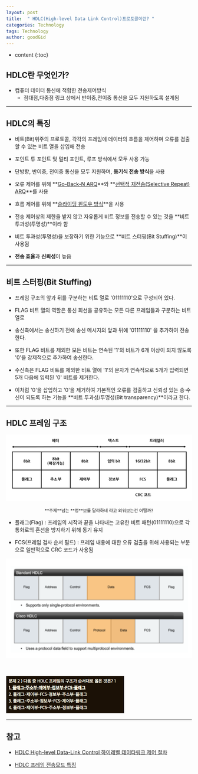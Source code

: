 ```yaml
---
layout: post
title:  " HDLC(High-level Data Link Control)프로토콜이란? "
categories: Technology
tags: Technology
author: goodGid
---
```

* content
{:toc}

## HDLC란 무엇인가?

* 컴퓨터 데이터 통신에 적합한 전송제어방식
     - 점대점,다중점 링크 상에서 반이중,전이중 통신을 모두 지원하도록 설계됨








---

## HDLC의 특징

* 비트(Bit)위주의 프로토콜, 각각의 프레임에 데이터의 흐름을 제어하며 오류를 검출할 수 있는 비트 열을 삽입해 전송

* 포인트 투 포인트 및 멀티 포인트, 루프 방식에서 모두 사용 가능

* 단방향, 반이중, 전이중 통신을 모두 지원하며, **동기식 전송 방식**을 사용

* 오류 제어를 위해 **[Go-Back-N ARQ](https://goodgid.github.io/Error-Flow-Control/#go-back-n-arq-gbn-arq)**와 **[선택적 재전송(Selective Repeat) ARQ](https://goodgid.github.io/Error-Flow-Control/#selective-rejectsr-arq)**를 사용

* 흐름 제어를 위해 **[슬라이딩 윈도우 방식](https://goodgid.github.io/Error-Flow-Control/#%EC%8A%AC%EB%9D%BC%EC%9D%B4%EB%94%A9-%EC%9C%88%EB%8F%84%EC%9A%B0sliding-window)**을 사용

* 전송 제어상의 제한을 받지 않고 자유롭게 비트 정보를 전송할 수 있는 것을 **비트 투과성(투명성)**이라 함

* 비트 투과성(투명성)을 보장하기 위한 기능으로 **비트 스터핑(Bit Stuffing)**이 사용됨

* **전송 효율**과 **신뢰성**이 높음

---

## 비트 스터핑(Bit Stuffing)

* 프레임 구조의 앞과 뒤를 구분하는 비트 열로 '01111110'으로 구성되어 있다. 

* FLAG 비트 열의 역할은 통신 회선을 공유하는 모든 다른 프레임들과 구분하는 비트 열로 

* 송신측에서는 송신하기 전에 송신 메시지의 앞과 뒤에 '01111110' 을 추가하여 전송한다. 

* 또한 FLAG 비트를 제외한 모든 비트는 연속된 '1'의 비트가 6개 이상이 되지 않도록 '0'을 강제적으로 추가하여 송신한다. 

* 수신측은 FLAG 비트를 제외한 비트 열에 '1'의 문자가 연속적으로 5개가 입력되면 5개 다음에 입력된 '0' 비트를 제거한다. 

* 이처럼 '0'을 삽입하고 '0'을 제거하여 기본적인 오류를 검출하고 신뢰성 있는 송·수신이 되도록 하는 기능을 **비트 투과성/투명성(Bit transparency)**이라고 한다.


---

## HDLC 프레임 구조 

![](/assets/img/posts/what_is_hdlc_1.png)

<center><small> **주제**넘는 **정**보를 달라하네 라고 외워보는건 어떨까?  </small></center>

* 플래그(Flag) : 프레임의 시작과 끝을 나타내는 고유한 비트 패턴(01111110)으로 각 통화로의 혼선을 방지하기 위해 동기 유지

* FCS(프레임 검사 순서 필드) : 프레임 내용에 대한 오류 검출을 위해 사용되는 부분으로 일반적으로 CRC 코드가 사용됨

![](/assets/img/posts/what_is_hdlc_2.png)


<br>


![](/assets/img/posts/what_is_hdlc_3.png)



---

## 참고

* [HDLC   High-level Data-Link Control   하이레벨 데이타링크 제어 절차](http://www.ktword.co.kr/abbr_view.php/abbr_view.php?m_temp1=89&m_search=%ED%95%98)

* [HDLC 프레임 전송모드 특징](https://m.blog.naver.com/PostView.nhn?blogId=c_18&logNo=220687580321&proxyReferer=https%3A%2F%2Fwww.google.co.kr%2F)